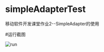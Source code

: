 # simpleAdapterTest
移动软件开发课堂作业2--SimpleAdapter的使用

#运行截图

![run](http://img.blog.csdn.net/20170307170008646?watermark/2/text/aHR0cDovL2Jsb2cuY3Nkbi5uZXQvRUEwNDIx/font/5a6L5L2T/fontsize/400/fill/I0JBQkFCMA==/dissolve/70/gravity/SouthEast)
